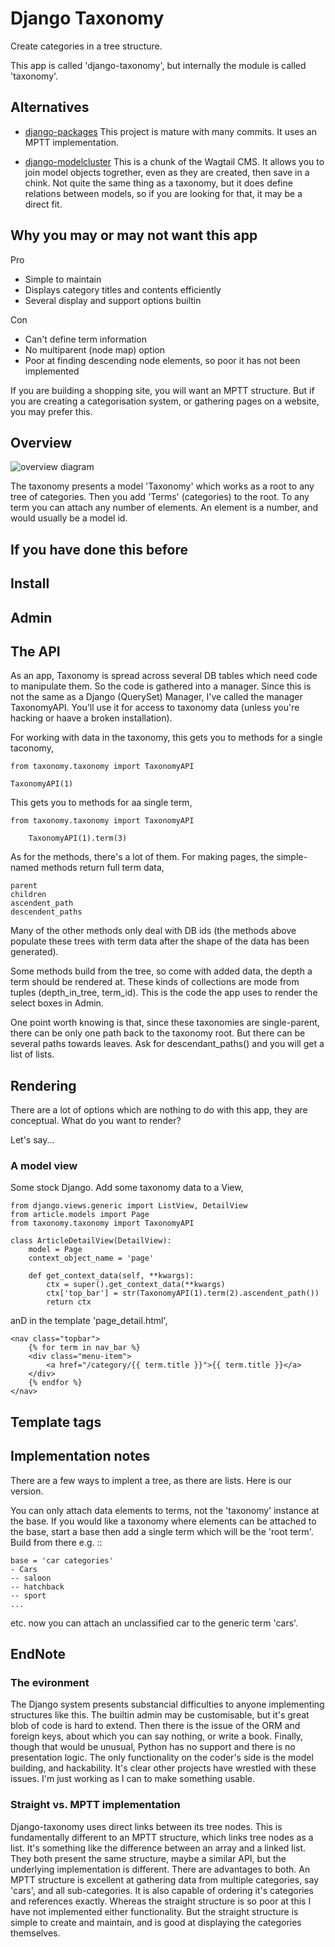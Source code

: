# Django Taxonomy
Create categories in a tree structure.

This app is called 'django-taxonomy', but internally the module is called 'taxonomy'.

## Alternatives

- [django-packages](https://github.com/callowayproject/django-categories)
    This project is mature with many commits. It uses an MPTT implementation.

- [django-modelcluster](https://github.com/wagtail/django-modelcluster)
This is a chunk of the Wagtail CMS. It allows you to join model objects togrether, even as they are created, then save in a chink. Not quite the same thing as a taxonomy, but it does define relations between models, so if you are looking for that, it may be a direct fit.
 
## Why you may or may not want this app
Pro
- Simple to maintain
- Displays category titles and contents efficiently
- Several display and support options builtin 

Con
- Can't define term information
- No multiparent (node map) option
- Poor at finding descending node elements, so poor it has not been implemented

If you are building a shopping site, you will want an MPTT structure. But if you are creating a categorisation system, or gathering pages on a website, you may prefer this.

## Overview
![overview diagram](screenshots/overview.svg?raw=true&sanitize=true)

The taxonomy presents a model 'Taxonomy' which works as a root to any tree of categories. Then you add 'Terms' (categories) to the root. To any term you can attach any number of elements. An element is a number, and would usually be a model id.


## If you have done this before

## Install

## Admin

## The API
As an app, Taxonomy is spread across several DB tables which need code to manipulate them. So the code is gathered into a manager. Since this is not the same as a Django (QuerySet) Manager, I've called the manager TaxonomyAPI. You'll use it for access to taxonomy data (unless you're hacking or haave a broken installation). 

For working with data in the taxonomy, this gets you to methods for a single taconomy,

    from taxonomy.taxonomy import TaxonomyAPI

    TaxonomyAPI(1)

This gets you to methods for aa single term,


    from taxonomy.taxonomy import TaxonomyAPI

        TaxonomyAPI(1).term(3)

As for the methods, there's a lot of them. For making pages, the simple-named methods return full term data,

    parent
    children
    ascendent_path
    descendent_paths

Many of the other methods only deal with DB ids (the methods above populate these trees with term data after the shape of the data has been generated).

Some methods build from the tree, so come with added data, the depth a term should be rendered at. These kinds of collections are mode from tuples (depth_in_tree, term_id).  This is the code the app uses to render the select boxes in Admin.

One point worth knowing is that, since these taxonomies are single-parent, there can be only one path back to the taxonomy root. But there can be several paths towards leaves. Ask for descendant_paths() and you will get a list of lists.



## Rendering
There are a lot of options which are nothing to do with this app, they are conceptual. What do you want to render?

Let's say...

### A model view
Some stock Django. Add some taxonomy data to a View, 

    from django.views.generic import ListView, DetailView
    from article.models import Page
    from taxonomy.taxonomy import TaxonomyAPI

    class ArticleDetailView(DetailView):
        model = Page
        context_object_name = 'page'
        
        def get_context_data(self, **kwargs):
            ctx = super().get_context_data(**kwargs)
            ctx['top_bar'] = str(TaxonomyAPI(1).term(2).ascendent_path())
            return ctx

anD in the template 'page_detail.html',

    <nav class="topbar">
        {% for term in nav_bar %}
        <div class="menu-item">
            <a href="/category/{{ term.title }}">{{ term.title }}</a>
        </div>
        {% endfor %}
    </nav>

## Template tags

## Implementation notes
There are a few ways to implent a tree, as there are lists. Here is our version.

You can only attach data elements to terms, not the 'taxonomy' instance at the base. If you would like a taxonomy where elements can be attached to the base, start a base then add a single term which will be the 'root term'. Build from there e.g. ::

    base = 'car categories'
    - Cars
    -- saloon 
    -- hatchback 
    -- sport
    ...
  
etc. now you can attach an unclassified car to the generic term 'cars'.

## EndNote
### The evironment
The Django system presents substancial difficulties to anyone implementing structures like this. The builtin admin may be customisable, but it's great blob of code is hard to extend. Then there is the issue of the ORM and foreign keys, about which you can say nothing, or write a book. Finally, though that would be unusual, Python has no support and there is no presentation logic. The only functionality on the coder's side is the model building, and hackability. It's clear other projects have wrestled with these issues. I'm just working as I can to make something usable.

### Straight vs. MPTT implementation
Django-taxonomy uses direct links between its tree nodes. This is fundamentally different to an MPTT structure, which links tree nodes as a list. It's something like the difference between an array and a linked list. They both present the same structure, maybe a similar API, but the underlying implementation is different. There are advantages to both. An MPTT structure is excellent at gathering data from multiple categories, say 'cars', and all sub-categories. It is also capable of ordering it's categories and references exactly. Whereas the straight structure is so poor at this I have not implemented either functionality. But the straight structure is simple to create and maintain, and is good at displaying the categories themselves.
